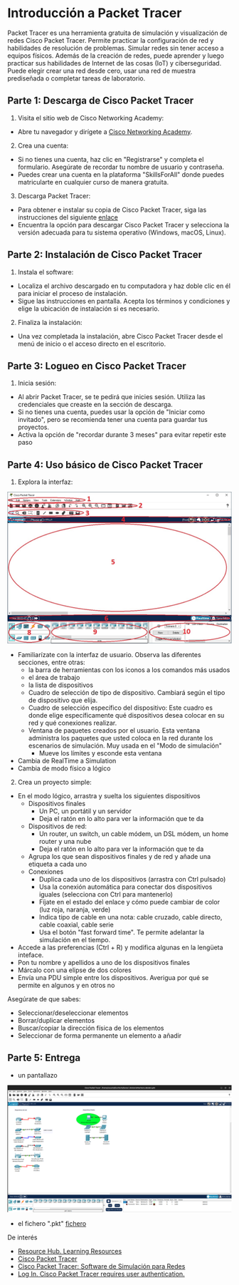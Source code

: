 # Introducción a Packet Tracer

Packet Tracer es una herramienta gratuita de simulación y visualización de redes Cisco Packet Tracer. Permite practicar la configuración de red y habilidades de resolución de problemas. Simular redes sin tener acceso a equipos físicos. Además de la creación de redes, puede aprender y luego practicar sus habilidades de Internet de las cosas (IoT) y ciberseguridad. Puede elegir crear una red desde cero, usar una red de muestra prediseñada o completar tareas de laboratorio.

## Parte 1: Descarga de Cisco Packet Tracer

1. Visita el sitio web de Cisco Networking Academy:
- Abre tu navegador y dirígete a [Cisco Networking Academy](https://www.netacad.com/).

2. Crea una cuenta:
- Si no tienes una cuenta, haz clic en "Registrarse" y completa el formulario. Asegúrate de recordar tu nombre de usuario y contraseña.
- Puedes crear una cuenta en la plataforma "SkillsForAll" donde puedes matricularte en cualquier curso de manera gratuita.

3. Descarga Packet Tracer:
- Para obtener e instalar su copia de Cisco Packet Tracer, siga las instrucciones del siguiente [enlace](https://www.netacad.com/resources/lab-downloads)
- Encuentra la opción para descargar Cisco Packet Tracer y selecciona la versión adecuada para tu sistema operativo (Windows, macOS, Linux).

## Parte 2: Instalación de Cisco Packet Tracer

1. Instala el software:
- Localiza el archivo descargado en tu computadora y haz doble clic en él para iniciar el proceso de instalación.
- Sigue las instrucciones en pantalla. Acepta los términos y condiciones y elige la ubicación de instalación si es necesario.

2. Finaliza la instalación:
- Una vez completada la instalación, abre Cisco Packet Tracer desde el menú de inicio o el acceso directo en el escritorio.

## Parte 3: Logueo en Cisco Packet Tracer

1. Inicia sesión:
- Al abrir Packet Tracer, se te pedirá que inicies sesión. Utiliza las credenciales que creaste en la sección de descarga.
- Si no tienes una cuenta, puedes usar la opción de "Iniciar como invitado", pero se recomienda tener una cuenta para guardar tus proyectos.
- Activa la opción de "recordar durante 3 meses" para evitar repetir este paso

## Parte 4: Uso básico de Cisco Packet Tracer

1. Explora la interfaz:

![Interfaz de usuario](interfaceOverview_1.jpg)

- Familiarízate con la interfaz de usuario. Observa las diferentes secciones, entre otras:
  -   la barra de herramientas con los iconos a los comandos más usados
  -   el área de trabajo 
  -   la lista de dispositivos
    - Cuadro de selección de tipo de dispositivo. Cambiará según el tipo de dispositivo que elija.
    - Cuadro de selección específico del dispositivo: Este cuadro es donde elige específicamente qué dispositivos desea colocar en su red y qué conexiones realizar.
  - Ventana de paquetes creados por el usuario. Esta ventana administra los paquetes que usted coloca en la red durante los escenarios de simulación. Muy usada en el "Modo de simulación"
    - Mueve los límites y esconde esta ventana
- Cambia de RealTime a Simulation
- Cambia de modo físico a lógico

2. Crea un proyecto simple:
- En el modo lógico, arrastra y suelta los siguientes dispositivos
  - Dispositivos finales
    - Un PC, un portátil y un servidor
    - Deja el ratón en lo alto para ver la información que te da
  - Dispositivos de red:
    - Un router, un switch, un cable módem, un DSL módem, un home router y una nube
    - Deja el ratón en lo alto para ver la información que te da
  - Agrupa los que sean dispositivos finales y de red y añade una etiqueta a cada uno
  - Conexiones
    - Duplica cada uno de los dispositivos (arrastra con Ctrl pulsado)
    - Usa la conexión automática para conectar dos dispositivos iguales (selecciona con Ctrl para mantenerlo)
    - Fíjate en el estado del enlace y cómo puede cambiar de color (luz roja, naranja, verde)
    - Indica tipo de cable en una nota: cable cruzado, cable directo, cable coaxial, cable serie
    - Usa el botón "fast forward time". Te permite adelantar la simulación en el tiempo.
- Accede a las preferencias (Ctrl + R) y modifica algunas en la lengüeta inteface.
- Pon tu nombre y apellidos a uno de los dispositivos finales
- Márcalo con una elipse de dos colores 
- Envía una PDU simple entre los dispositivos. Averigua por qué se permite en algunos y en otros no

Asegúrate de que sabes: 

- Seleccionar/deseleccionar elementos
- Borrar/duplicar elementos
- Buscar/copiar la dirección física de los elementos
- Seleccionar de forma permanente un elemento a añadir


## Parte 5: Entrega

- un pantallazo

![pantallazo](PacketTracerAntonioMarineroJabalera.png)
- el fichero ".pkt"
[fichero](tarea1.3AntonioMarineroJabalera.pkt)

De interés
- [Resource Hub. Learning Resources](https://www.netacad.com/resources/lab-downloads?courseLang=es-XL)
- [Cisco Packet Tracer](https://www.netacad.com/es/cisco-packet-tracer)
- [Cisco Packet Tracer: Software de Simulación para Redes](https://learningnetwork.cisco.com/s/article/el-software-de-simulacion-cisco-packet-tracer)
- [Log In. Cisco Packet Tracer requires user authentication.](https://tutorials.ptnetacad.net/help/default/login.htm#:~:text=The%20%E2%80%9CKeep%20me%20logged%20in,only%20recommended%20for%20private%20computers.)
